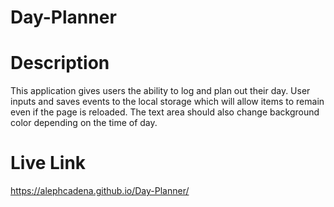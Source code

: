 # Day-Planner

# Description
This application gives users the ability to log and plan out their day. User inputs and saves events to the local storage which will allow items to remain even if the page is reloaded. The text area should also change background color depending on the time of day.

# Live Link
https://alephcadena.github.io/Day-Planner/